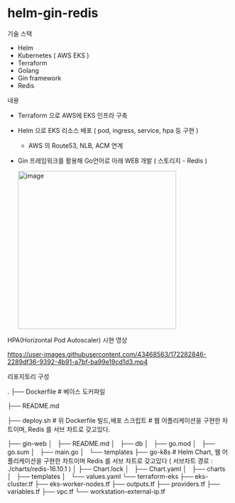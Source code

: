 # helm-gin-redis

기술 스택
- Helm
- Kubernetes ( AWS EKS )
- Terraform
- Golang
- Gin framework
- Redis

내용
- Terraform 으로 AWS에 EKS 인프라 구축
- Helm 으로 EKS 리소스 배포 ( pod, ingress, service, hpa 등 구현 )
  - AWS 의 Route53, NLB, ACM 연계
- Gin 프레임워크를 활용해 Go언어로 아래 WEB 개발 ( 스토리지 - Redis )
  
  <img width="356" alt="image" src="https://user-images.githubusercontent.com/43468563/172343206-d961cfef-49c6-4442-b0cf-e819b7a7b643.png">


HPA(Horizontal Pod Autoscaler) 시현 영상

https://user-images.githubusercontent.com/43468563/172282846-2289df36-9392-4b91-a7bf-ba99e19cd1d3.mp4


리포지토리 구성

.
├── Dockerfile # 베이스 도커파일

├── README.md

├── deploy.sh # 위 Dockerfile 빌드,배포 스크립트 # 웹 어플리케이션을 구현한 차트이며, Redis 를 서브 차트로 갖고있다.

├── gin-web
│   ├── README.md
│   ├── db
│   ├── go.mod
│   ├── go.sum
│   ├── main.go
│   └── templates
├── go-k8s # Helm Chart, 웹 어플리케이션을 구현한 차트이며 Redis 를 서브 차트로 갖고있다 ( 서브차트 경로 : ./charts/redis-16.10.1 )
│   ├── Chart.lock
│   ├── Chart.yaml
│   ├── charts
│   ├── templates
│   └── values.yaml
└── terraform-eks
    ├── eks-cluster.tf
    ├── eks-worker-nodes.tf
    ├── outputs.tf
    ├── providers.tf
    ├── variables.tf
    ├── vpc.tf
    └── workstation-external-ip.tf
